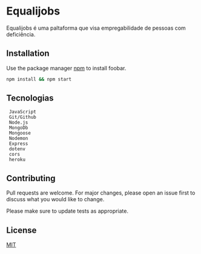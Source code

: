 # Equalijobs

Equalijobs é uma paltaforma que visa empregabilidade de pessoas com deficiência.

## Installation

Use the package manager [npm](https://docs.npmjs.com/cli/v6/using-npm) to install foobar.

```bash
npm install && npm start
```

## Tecnologias
```
 JavaScript
 Git/Github
 Node.js
 MongoDb
 Mongoose
 Nodemon
 Express
 dotenv
 cors
 heroku
```

## Contributing
Pull requests are welcome. For major changes, please open an issue first to discuss what you would like to change.

Please make sure to update tests as appropriate.

## License
[MIT](https://choosealicense.com/licenses/mit/)